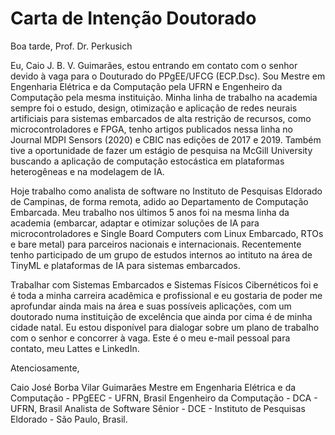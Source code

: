 # Carta de Intenção Doutorado

Boa tarde, Prof. Dr. Perkusich

Eu, Caio J. B. V. Guimarães,  estou entrando em contato com o senhor devido à vaga para o Douturado do PPgEE/UFCG (ECP.Dsc). Sou Mestre em Engenharia Elétrica e da Computação pela UFRN e Engenheiro da Computação pela mesma instituição. Minha linha de trabalho na academia sempre foi o estudo, design, otimização e aplicação de redes neurais artificiais para sistemas embarcados de alta restrição de recursos, como microcontroladores e FPGA, tenho artigos publicados nessa linha no Journal MDPI Sensors (2020) e CBIC nas edições de 2017 e 2019. Também tive a oportunidade de fazer um estágio de pesquisa na McGill University buscando a aplicação de computação estocástica em plataformas heterogêneas e na modelagem de IA.

Hoje trabalho como analista de software no Instituto de Pesquisas Eldorado de Campinas, de forma remota, adido ao Departamento de Computação Embarcada. Meu trabalho nos últimos 5 anos foi na mesma linha da academia (embarcar, adaptar e otimizar soluções de IA para microcontroladores e Single Board Computers com Linux Embarcado, RTOs e bare metal) para parceiros nacionais e internacionais. Recentemente tenho participado de um grupo de estudos internos ao intituto na área de TinyML e plataformas de IA para sistemas embarcados. 

Trabalhar com Sistemas Embarcados e Sistemas Físicos Cibernéticos foi e é toda a minha carreira acadêmica e profissional e eu gostaria de poder me aprofundar ainda mais na área e suas possíveis aplicações, com um doutorado numa instituição de excelência que ainda por cima é de minha cidade natal. Eu estou disponível para dialogar sobre um plano de trabalho com o senhor e concorrer à vaga. Este é o meu e-mail pessoal para contato, meu Lattes e LinkedIn.

Atenciosamente,

Caio José Borba Vilar Guimarães
Mestre em Engenharia Elétrica  e da Computação - PPgEEC - UFRN, Brasil
Engenheiro da Computação - DCA - UFRN, Brasil
Analista de Software Sênior - DCE - Instituto de Pesquisas Eldorado - São Paulo, Brasil.